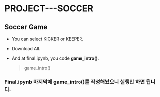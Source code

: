 # PROJECT---SOCCER

## Soccer Game

* You can select KICKER or KEEPER.

* Download All.

* And at final.ipynb, you code **game_intro()**.

  >game_intro()
  
### Final.ipynb 마지막에 game_intro()를 작성해놨으니 실행만 하면 됩니다.
